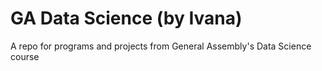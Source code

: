 # GA Data Science (by Ivana)
A repo for programs and projects from General Assembly's Data Science course
